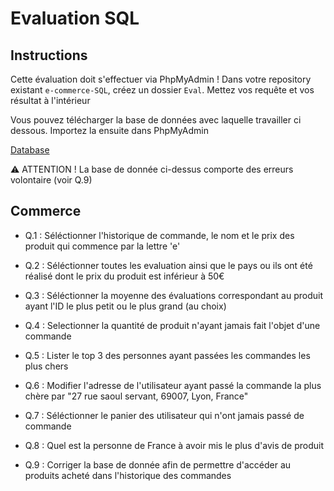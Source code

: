# Evaluation SQL

## Instructions

Cette évaluation doit s'effectuer via PhpMyAdmin !
Dans votre repository existant `e-commerce-SQL`, créez un dossier `Eval`. Mettez vos requête et vos résultat à l'intérieur

Vous pouvez télécharger la base de données avec laquelle travailler ci dessous. Importez la ensuite dans PhpMyAdmin

<a href="eval.sql" download>Database</a>

⚠️ ATTENTION ! La base de donnée ci-dessus comporte des erreurs volontaire (voir Q.9)

## Commerce
* Q.1 : Séléctionner l'historique de commande, le nom et le prix des produit qui commence par la lettre 'e'

* Q.2 : Séléctionner toutes les evaluation ainsi que le pays ou ils ont été réalisé dont le prix du produit est inférieur à 50€

* Q.3 : Séléctionner la moyenne des évaluations correspondant au produit ayant l'ID le plus petit ou le plus grand (au choix)

* Q.4 : Selectionner la quantité de produit n'ayant jamais fait l'objet d'une commande

* Q.5 : Lister le top 3 des personnes ayant passées les commandes les plus chers

* Q.6 : Modifier l'adresse de l'utilisateur ayant passé la commande la plus chère par "27 rue saoul servant, 69007, Lyon, France"

* Q.7 : Séléctionner le panier des utilisateur qui n'ont jamais passé de commande

* Q.8 : Quel est la personne de France à avoir mis le plus d'avis de produit

* Q.9 : Corriger la base de donnée afin de permettre d'accéder au produits acheté dans l'historique des commandes
